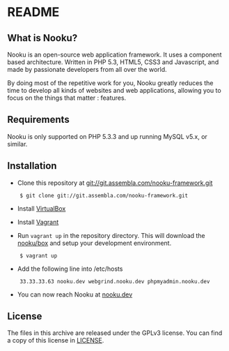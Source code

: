 README
======

What is Nooku?
--------------

Nooku is an open-source web application framework. It uses a component based architecture. Written in PHP 5.3, HTML5, CSS3 and Javascript, and made by passionate developers from all over the world. 

By doing most of the repetitive work for you, Nooku greatly reduces the time to develop all kinds of websites and web applications, allowing you to focus on the things that matter : features.


Requirements
------------

Nooku is only supported on PHP 5.3.3 and up running MySQL v5.x, or similar. 


Installation
------------

* Clone this repository at [git://git.assembla.com/nooku-framework.git](git://git.assembla.com/nooku-framework.git)

```
    $ git clone git://git.assembla.com/nooku-framework.git
```

* Install [VirtualBox](http://www.virtualbox.org/)

* Install [Vagrant](http://downloads.vagrantup.com/)

* Run `vagrant up` in the repository directory. This will download the [nooku/box](http://github.com/nooku/nooku-server) and setup your development environment.

```
    $ vagrant up
```

* Add the following line into /etc/hosts

```
    33.33.33.63 nooku.dev webgrind.nooku.dev phpmyadmin.nooku.dev
```

* You can now reach Nooku at [nooku.dev](http://nooku.dev/)

License
-------

The files in this archive are released under the GPLv3 license. You can find a copy of this license in [LICENSE](develop/LICENSE.md).

